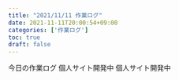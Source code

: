 ```yaml
---
title: "2021/11/11 作業ログ"
date: 2021-11-11T20:00:54+09:00
categories: ['作業ログ']
toc: true
draft: false
---
```


今日の作業ログ
個人サイト開発中
個人サイト開発中
